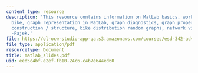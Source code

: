 ```yaml
---
content_type: resource
description: 'This resource contains information on MatLab basics, working example:
  bike, graph representation in MatLab, graph diagnostics, graph properties, graph
  construction / structure, bike distribution random graphs, network visualization
  -Pajek.'
file: https://ol-ocw-studio-app-qa.s3.amazonaws.com/courses/esd-342-advanced-system-architecture-spring-2006/eed5c4bfe2effb1024c6c4b7e644ed60_matlab_slides.pdf
file_type: application/pdf
resourcetype: Document
title: matlab_slides.pdf
uid: eed5c4bf-e2ef-fb10-24c6-c4b7e644ed60
---
```


